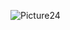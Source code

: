 ![Picture24](https://github.com/antrinh1307/SQL-challenge-1/assets/152482228/77c8d5db-aa7e-4894-9131-1043736bc584)
